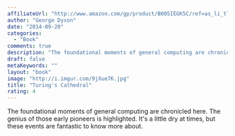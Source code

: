 ```yaml
---
affiliateUrl: "http://www.amazon.com/gp/product/B005IEGK5C/ref=as_li_tl?ie=UTF8&camp=1789&creative=390957&creativeASIN=B005IEGK5C&linkCode=as2&tag=jaktre-20&linkId=ASNSZAYC62YXE3OK"
author: "George Dyson"
date: "2014-09-20"
categories:
  - "Book"
comments: true
description: "The foundational moments of general computing are chronicled here.  The genius of those early pioneers is highlighted.  It's a little dry at times, bu"
draft: false
metaKeywords: ""
layout: "book"
image: "http://i.imgur.com/9jXue7K.jpg"
title: "Turing's Cathedral"
rating: 4
---
```


The foundational moments of general computing are chronicled here.  The genius of those early pioneers is highlighted.  It's a little dry at times, but these events are fantastic to know more about.
